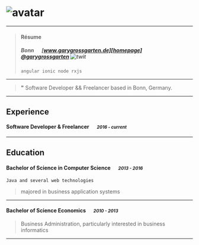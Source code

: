 # ![avatar][]

---

> #### Résume
> #####  Bonn &emsp; [www.garygrossgarten.de][homepage] &emsp; [@garygrossgarten][twitter] ![twit][]
> `angular ionic node rxjs`

---
> **"** Software Developer && Freelancer based in Bonn, Germany.


---
## Experience
#### Software Developer & Freelancer &emsp; <small>*2016 - current*</small>

---
## Education
#### Bachelor of Science in Computer Science &emsp; <small>*2013 - 2016*</small>
`Java and several web technologies`
> majored in business application systems

---
#### Bachelor of Science Economics &emsp; <small>*2010 - 2013*</small>
> Business Administration, particularly interested in business informatics

---
[avatar]: https://avatars1.githubusercontent.com/u/8986373?s=460&v=4
[homepage]: https://www.garygrossgarten.de
[twitter]: https://twitter.com/garygrossgarten
[twit]: http://cdn-careers.sstatic.net/careers/Img/icon-twitter.png?v=b1bd58ad2034